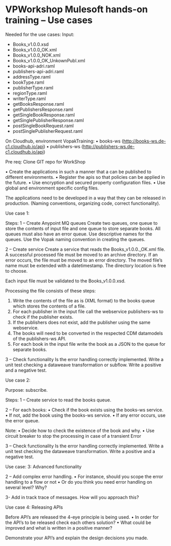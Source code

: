 # VPWorkshop Mulesoft hands-on training – Use cases

Needed for the use cases:
Input:
-	Books_v1.0.0.xsd
-	Books_v1.0.0_OK.xml
-	Books_v1.0.0_NOK.xml
-	Books_v1.0.0_OK_UnkownPubl.xml
-	books-api-adri.raml
-	publishers-api-adri.raml
-	addressType.raml
-	bookType.raml
-	publisherType.raml
-	regionType.raml
-	writerType.raml
-	getBooksResponse.raml
-	getPublishersResponse.raml
-	getSingleBookResponse.raml
-	getSinglePublisherResponse.raml
-	postSingleBookRequest.raml
-	postSinglePublisherRequest.raml

On Cloudhub, environment VopakTraining:
•	books-ws (http://books-ws.de-c1.cloudhub.io/api)
•	publishers-ws (http://publishers-ws.de-c1.cloudhub.io/api)

Pre req:
Clone GIT repo for WorkShop

•	Create the applications in such a manner that a can be published to different environments.
•	Register the apis so that policies can be applied in the future.
•	Use encryption and secured property configuration files.
•	Use global and environment specific config files.

The applications need to be developed in a way that they can be released in production. (Naming conventions, organizing code, correct functionality).

Use case 1:

Steps:
1 – Create Anypoint MQ queues
Create two queues, one queue to store the contents of input file and one queue to store separate books. All queues must also have an error queue. Use descriptive names for the queues.
Use the Vopak naming convention in creating the queues.


2 – Create service
Create a service that reads the Books_v1.0.0._OK.xml file. 
A successful processed file must be moved to an archive directory. If an error occurs, the file must be moved to an error directory. The moved file’s name  must be extended with a datetimestamp.
The directory location is free to choose.

Each input file must be validated to the Books_v1.0.0.xsd.

Processing the file consists of these steps:
1.	Write the contents of the file as is (XML format) to the books queue which stores the contents of a file.
2.	For each publisher in the input file call the webservice publishers-ws to check if the publisher exists.
3.	If the publishers does not exist, add the publisher using the same webservice.
4.	The books will need to be converted in the respected CDM datamodels of the publishers-ws API.
5.	For each book in the input file write the book as a JSON to the queue for separate books.

3 – Check functionality
Is the error handling correctly implemented.
Write a unit test checking a dataweave transformation or subflow.
Write a positive and a negative test.

Use case 2:

Purpose: subscribe.

Steps:
1 – Create service to read the books queue.

2 – For each books:
•	Check if the book exists using the books-ws service. 
•	If not, add the book using the books-ws service.
•	If any error occurs, use the error queue.

Note: 
•	Decide how to check the existence of the book and why.
•	Use circuit breaker to stop the processing in case of a transient Error

3 – Check functionality
Is the error handling correctly implemented.
Write a unit test checking the dataweave transformation.
Write a positive and a negative test.


Use case: 3: Advanced functionality

2 – Add complex error handling.
•	For instance, should you scope the error handling to a flow or not
•	Or do you think you need error handling on several level? Why?

3- Add in track trace of messages. How will you approach this?


Use case 4: Releasing APIs

Before API’s are released the 4-eye principle is being used.
•	In order for the API’s to be released check each others solution?
•	What could be improved and what is written in a positive manner?

Demonstrate your API’s and explain the design decisions you made.


